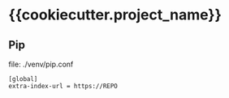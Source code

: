 # {{cookiecutter.project_name}}

## Pip

file: ./venv/pip.conf

```pre
[global]
extra-index-url = https://REPO
```
